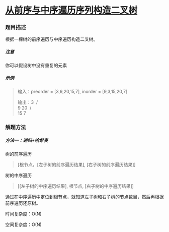 # [从前序与中序遍历序列构造二叉树](https://leetcode-cn.com/problems/construct-binary-tree-from-preorder-and-inorder-traversal/)

### 题目描述 

根据一棵树的前序遍历与中序遍历构造二叉树。

##### 注意

你可以假设树中没有重复的元素

##### 示例

> 输入：preorder = [3,9,20,15,7], inorder = [9,3,15,20,7]
>
> 输出：3
> ​        / \
> ​       9  20
> ​         /  \
> ​        15   7

### 解题方法

##### 方法一：递归+哈希表

树的前序遍历

> [根节点，[左子树的前序遍历结果], [右子树的前序遍历结果]]

树的中序遍历

> [[左子树的中序遍历结果], 根节点, [右子树的中序遍历结果]]

通过在中序遍历中定位到根节点，就知道左子树和右子树的节点数目，然后再根据前序遍历还原树。

时间复杂度：O(N)

空间复杂度：O(N)